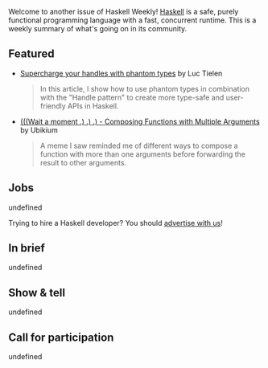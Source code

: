Welcome to another issue of Haskell Weekly!
[Haskell](https://www.haskell.org) is a safe, purely functional programming language with a fast, concurrent runtime.
This is a weekly summary of what's going on in its community.

## Featured

- [Supercharge your handles with phantom types](https://luctielen.com/posts/supercharge_your_handles_with_phantom_types/) by Luc Tielen
  > In this article, I show how to use phantom types in combination with the "Handle pattern" to create more type-safe and user-friendly APIs in Haskell.

- [(((Wait a moment .) .) .) - Composing Functions with Multiple Arguments](https://ubikium.gitlab.io/portfolio/2021-03-13-wait-a-moment.html) by Ubikium
  > A meme I saw reminded me of different ways to compose a function with more than one arguments before forwarding the result to other arguments.

## Jobs

undefined

Trying to hire a Haskell developer?
You should [advertise with us](https://haskellweekly.news/advertising.html)!

## In brief

undefined

## Show & tell

undefined

## Call for participation

undefined
